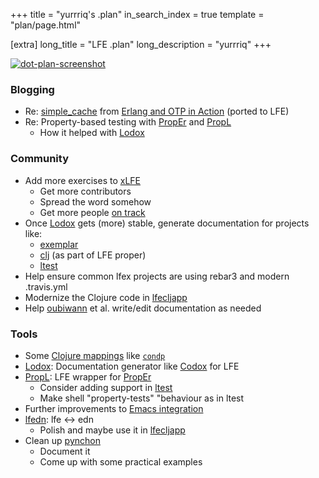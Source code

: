 +++
title = "yurrriq's .plan"
in_search_index = true
template = "plan/page.html"

[extra]
long_title = "LFE .plan"
long_description = "yurrriq"
+++

[![dot-plan-screenshot][screenie-src]][screenie-link]

### Blogging

* Re: [simple_cache][] from [Erlang and OTP in Action][] (ported to LFE)
* Re: Property-based testing with [PropEr][] and [PropL][]
  * How it helped with [Lodox][]

### Community

* Add more exercises to [xLFE][]
  * Get more contributors
  * Spread the word somehow
  * Get more people [on track][xLFE stats]
* Once [Lodox][] gets (more) stable, generate documentation for projects like:
  * [exemplar][]
  * [clj][] (as part of LFE proper)
  * [ltest][]
* Help ensure common lfex projects are using rebar3 and modern .travis.yml
* Modernize the Clojure code in [lfecljapp][]
* Help [oubiwann](/plan/oubiwann) et al. write/edit documentation as needed

### Tools

* Some [Clojure mappings][clj] like [`condp`][]
* [Lodox][]: Documentation generator like [Codox][] for LFE
* [PropL][]: LFE wrapper for [PropEr][]
  * Consider adding support in [ltest][]
  * Make shell "property-tests" "behaviour as in ltest
* Further improvements to [Emacs integration][]
* [lfedn][]: lfe <-> edn
  * Polish and maybe use it in [lfecljapp][]
* Clean up [pynchon][]
  * Document it
  * Come up with some practical examples

[//]: ---Named-Links---

[clj]: https://github.com/lfex/clj/issues
[`condp`]: https://github.com/lfex/clj/pull/19
[PropEr]: http://proper.softlab.ntua.gr
[PropL]: https://github.com/quasiquoting/propl
[Lodox]: https://github.com/quasiquoting/lodox
[Codox]: https://github.com/weavejester/codox
[simple_cache]: https://github.com/yurrriq/simple_cache
[Erlang and OTP in Action]: https://www.manning.com/books/erlang-and-otp-in-action
[Emacs integration]: https://github.com/lfe/lfe/tree/develop/emacs
[xLFE]: http://exercism.io/languages/lfe
[xLFE stats]: http://exercism.io/stats/lfe
[exemplar]: https://github.com/lfex/exemplar
[ltest]: https://github.com/lfex/ltest
[lfecljapp]: https://github.com/lfex/lfecljapp
[lfedn]: https://github.com/quasiquoting/lfedn
[pynchon]: https://github.com/quasiquoting/pynchon
[screenie-src]: /images/lfe-dotplan-screen.png
[screenie-link]: https://tools.ietf.org/rfc/rfc742.txt

